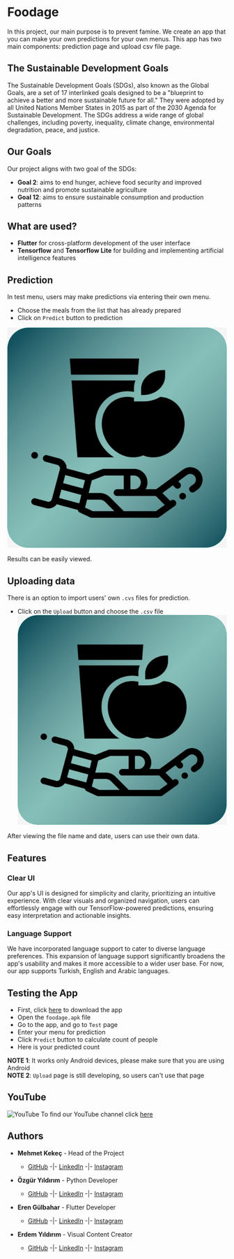 # **Foodage**
In this project, our main purpose is to prevent famine. We create an app that you can make your own predictions for your own menus. This app has two main components: prediction page and upload csv file page.

## **The Sustainable Development Goals**
The Sustainable Development Goals (SDGs), also known as the Global Goals, are a set of 17 interlinked goals designed to be a "blueprint to achieve a better and more sustainable future for all." They were adopted by all United Nations Member States in 2015 as part of the 2030 Agenda for Sustainable Development. The SDGs address a wide range of global challenges, including poverty, inequality, climate change, environmental degradation, peace, and justice.

## **Our Goals**
Our project aligns with two goal of the SDGs:
* **Goal 2**: aims to end hunger, achieve food security and improved nutrition and promote sustainable agriculture
* **Goal 12**: aims to ensure sustainable consumption and production patterns

## **What are used?**
+ **Flutter** for cross-platform development of the user interface
+ **Tensorflow** and **Tensorflow Lite** for building and implementing artificial intelligence features

## **Prediction**
In test menu, users may make predictions via entering their own menu.
+ Choose the meals from the list that has already prepared
+ Click on `Predict` button to prediction
  
![Test Menu](/Files/unnamed.jpg)

Results can be easily viewed.

## **Uploading data**
There is an option to import users' own `.cvs` files for prediction.
+ Click on the `Upload` button and choose the `.csv` file
![Upload Menu](/Files/unnamed.jpg)

After viewing the file name and date, users can use their own data.

## **Features**
### **Clear UI**
Our app's UI is designed for simplicity and clarity, prioritizing an intuitive experience. With clear visuals and organized navigation, users can effortlessly engage with our TensorFlow-powered predictions, ensuring easy interpretation and actionable insights.

### **Language Support**
We have incorporated language support to cater to diverse language preferences. This expansion of language support significantly broadens the app's usability and makes it more accessible to a wider user base. For now, our app supports Turkish, English and Arabic languages.


## **Testing the App**
+ First, click [here]() to download the app
+ Open the `foodage.apk` file
+ Go to the app, and go to `Test` page
+ Enter your menu for prediction
+ Click `Predict` button to calculate count of people
+ Here is your predicted count

**NOTE 1**: It works only Android devices, please make sure that you are using Android\
**NOTE 2**: `Upload` page is still developing, so users can't use that page 

## **YouTube**
![YouTube](https://www.youtube.com/s/desktop/2d97f03c/img/favicon.ico) To find our YouTube channel click [here](https://youtube.com/@foodage23?si=8ugee22ZdCT9l4q9)

## **Authors**
* __Mehmet Kekeç__ - Head of the Project
  * [GitHub](https://github.com/membuk "Mehmet GitHub") -|- [LinkedIn](www.linkedin.com/in/mehmet-kekeç "Mehmet LinkedIn") -|- [Instagram](https://www.instagram.com/membuk/ "Mehmet Instagram")

* __Özgür Yıldırım__ - Python Developer
  * [GitHub](https://github.com/OzgurYldrm "Özgür GitHub") -|- [LinkedIn](https://www.linkedin.com/in/%C3%B6zg%C3%BCr-y%C4%B1ld%C4%B1r%C4%B1m-6abb6429a/ "Özgür LinkedIn") -|- [Instagram](https://www.instagram.com/0zgur_yldrm/ "Özgür Instagram")
  
* __Eren Gülbahar__ - Flutter Developer
  * [GitHub](https://github.com/erenglbhr "Eren GitHub") -|- [LinkedIn](https://www.linkedin.com/in/eren-g%C3%BClbahar-2534ba274/ "Eren LinkedIn") -|- [Instagram](https://www.instagram.com/eren_glbhr/ "Eren Instagram")

* __Erdem Yıldırım__ - Visual Content Creator
  * [GitHub](https://github.com/merdm "Erdem GitHub") -|- [LinkedIn](https://www.linkedin.com/in/erdem-y%C4%B1ld%C4%B1r%C4%B1m-897ba5203/ "Erdem LinkedIn") -|- [Instagram](https://www.instagram.com/merrdem_/ "Erdem Instagram")